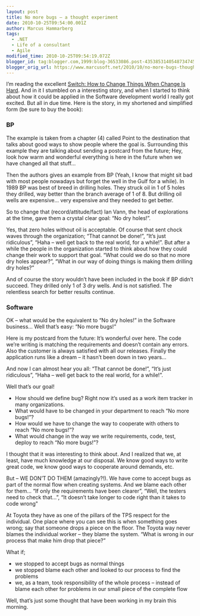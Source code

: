 ```yaml
---
layout: post
title: No more bugs – a thought experiment
date: 2010-10-25T09:54:00.001Z
author: Marcus Hammarberg
tags:
  - .NET
  - Life of a consultant
  - Agile
modified_time: 2010-10-25T09:54:19.072Z
blogger_id: tag:blogger.com,1999:blog-36533086.post-4353853140548734745'
blogger_orig_url: https://www.marcusoft.net/2010/10/no-more-bugs-thought-experiment.html
---
```



I’m reading the excellent
<a href="http://heathbrothers.com/switch/" target="_blank">Switch: How
to Change Things When Change Is Hard</a>. And in it I stumbled on a
interesting story, and when I started to think about how it could be
applied in the Software development world I really got excited. But all
in due time. Here is the story, in my shortened and simplified form (be
sure to buy the book):

### BP

The example is taken from a chapter (4) called Point to the destination
that talks about good ways to show people where the goal is. Surrounding
this example they are talking about sending a postcard from the future;
Hey, look how warm and wonderful everything is here in the future when
we have changed all that stuff…

Then the authors gives an example from BP (Yeah, I know that might sit
bad with most people nowadays but forget the well in the Gulf for a
while). In 1989 BP was best of breed in drilling holes. They struck oil
in 1 of 5 holes they drilled, way better than the branch average of 1 of
8. But drilling oil wells are expensive… very expensive and they needed
to get better.

So to change that (record/attitude/fact) Ian Vann, the head of
explorations at the time, gave them a crystal clear goal: “No dry
holes!”.

Yes, that zero holes without oil is acceptable. Of course that sent
chock waves through the organization; “That cannot be done!”, “It’s just
ridiculous”, “Haha – well get back to the real world, for a while!”. But
after a while the people in the organization started to think about how
they could change their work to support that goal. “What could we do so
that no more dry holes appear?”, “What in our way of doing things is
making them drilling dry holes?”

And of course the story wouldn’t have been included in the book if BP
didn’t succeed. They drilled only 1 of 3 dry wells. And is not
satisfied. The relentless search for better results continue.

### Software

OK – what would be the equivalent to “No dry holes!” in the Software
business… Well that’s easy: “No more bugs!”

Here is my postcard from the future: It’s wonderful over here. The code
we’re writing is matching the requirements and doesn’t contain any
errors. Also the customer is always satisfied with all our releases.
Finally the application runs like a dream – it hasn’t been down in two
years…

And now I can almost hear you all: “That cannot be done!”, “It’s just
ridiculous”, “Haha – well get back to the real world, for a while!”.

Well that’s our goal!

- How should we define bug? Right now it’s used as a work item tracker
    in many organizations.
- What would have to be changed in your department to reach “No more
    bugs!”?
- How would we have to change the way to cooperate with others to
    reach “No more bugs!”?
- What would change in the way we write requirements, code, test,
    deploy to reach “No more bugs!”?

I thought that it was interesting to think about. And I realized that
we, at least, have much knowledge at our disposal. We know good ways to
write great code, we know good ways to cooperate around demands, etc.

But – WE DON’T DO THEM (amazingly?!). We have come to accept bugs as
part of the normal flow when creating systems. And we blame each other
for them… “If only the requirements have been clearer”, “Well, the
testers need to check that…”, “It doesn’t take longer to code right than
it takes to code wrong"

At Toyota they have as one of the pillars of the TPS respect for the
individual. One place where you can see this is when something goes
wrong; say that someone drops a piece on the floor. The Toyota way never
blames the individual worker – they blame the system. “What is wrong in
our process that make him drop that piece?”

What if;

- we stopped to accept bugs as normal things
- we stopped blame each other and looked to our process to find the
    problems
- we, as a team, took responsibility of the whole process – instead of
    blame each other for problems in our small piece of the complete
    flow

Well, that’s just some thought that have been working in my brain this
morning.
